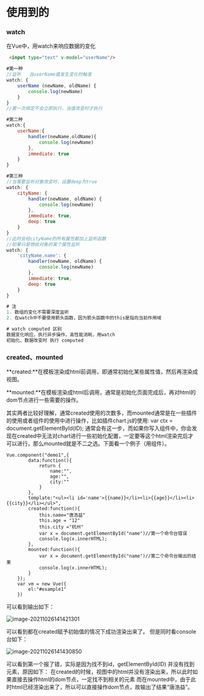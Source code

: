 # 使用到的

### watch

在Vue中，用watch来响应数据的变化

```html
 <input type="text" v-model="userName"/>  
```

```js
#第一种
//监听   当userName值发生变化时触发
watch: {
	userName (newName, oldName) {
		console.log(newName)
	}
}
//第一次绑定不会立即执行，当值改变时才执行

#第二种
watch:{
    userName:{
        handler(newName,oldName){
            console.log(newName)
        },
        immediate: true
    }
}

#第三种
//当需要监听对象改变时，设置deep为true
watch: {
	cityName: {
		handler(newName, oldName) {
			console.log(newName)
		},
		immediate: true,
		deep: true
	}
}
//此时会给cityName的所有属性都加上监听函数
//如果只是想给对象的某个属性监听
watch: {
	'cityName.name': {
		handler(newName, oldName) {
			console.log(newName)
		},
		immediate: true,
		deep: true
	}
}

# 注
1. 数组的变化不需要深度监听
2. 在watch中不要使用箭头函数，因为箭头函数中的this是指向当前作用域

# watch computed 区别
数据变化响应，执行异步操作，高性能消耗，用watch
初始化、数据改变时 执行 computed
```

### created、mounted

**created:**在模板渲染成html前调用，即通常初始化某些属性值，然后再渲染成视图。

**mounted:**在模板渲染成html后调用，通常是初始化页面完成后，再对html的dom节点进行一些需要的操作。

其实两者比较好理解，通常created使用的次数多，而mounted通常是在一些插件的使用或者组件的使用中进行操作，比如插件chart.js的使用: var ctx = document.getElementById(ID); 通常会有这一步，而如果你写入组件中，你会发现在created中无法对chart进行一些初始化配置，一定要等这个html渲染完后才可以进行，那么mounted就是不二之选。下面看一个例子（用组件）。

```vue
Vue.component("demo1",{
        data:function(){
            return {
                name:"",
                age:"",
                city:""
            }
        },
        template:"<ul><li id='name'>{{name}}</li><li>{{age}}</li><li>{{city}}</li></ul>",
        created:function(){
            this.name="唐浩益"
            this.age = "12"
            this.city ="杭州"
            var x = document.getElementById("name")//第一个命令台错误
            console.log(x.innerHTML);
        },
        mounted:function(){
            var x = document.getElementById("name")//第二个命令台输出的结果
            console.log(x.innerHTML);
        }
    });
    var vm = new Vue({
        el:"#example1"
    })
```


可以看到输出如下：

![image-20211026141421301](../../../../../2021/record/image/image-20211026141421301.png)

可以看到都在created赋予初始值的情况下成功渲染出来了。
但是同时看console台如下：

![image-20211026141430850](../../../../../2021/record/image/image-20211026141430850.png)

可以看到第一个报了错，实际是因为找不到id，getElementById(ID) 并没有找到元素，原因如下：
在created的时候，视图中的html并没有渲染出来，所以此时如果直接去操作html的dom节点，一定找不到相关的元素
而在mounted中，由于此时html已经渲染出来了，所以可以直接操作dom节点，故输出了结果“唐浩益”。


